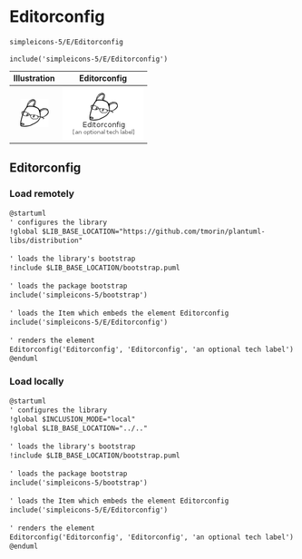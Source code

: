 # Editorconfig


```text
simpleicons-5/E/Editorconfig
```

```text
include('simpleicons-5/E/Editorconfig')
```



| Illustration | Editorconfig |
| :---: | :---: |
| ![illustration for Illustration](../../simpleicons-5/E/Editorconfig.png) | ![illustration for Editorconfig](../../simpleicons-5/E/Editorconfig.Local.png) |




## Editorconfig

### Load remotely
```plantuml
@startuml
' configures the library
!global $LIB_BASE_LOCATION="https://github.com/tmorin/plantuml-libs/distribution"

' loads the library's bootstrap
!include $LIB_BASE_LOCATION/bootstrap.puml

' loads the package bootstrap
include('simpleicons-5/bootstrap')

' loads the Item which embeds the element Editorconfig
include('simpleicons-5/E/Editorconfig')

' renders the element
Editorconfig('Editorconfig', 'Editorconfig', 'an optional tech label')
@enduml
```

### Load locally
```plantuml
@startuml
' configures the library
!global $INCLUSION_MODE="local"
!global $LIB_BASE_LOCATION="../.."

' loads the library's bootstrap
!include $LIB_BASE_LOCATION/bootstrap.puml

' loads the package bootstrap
include('simpleicons-5/bootstrap')

' loads the Item which embeds the element Editorconfig
include('simpleicons-5/E/Editorconfig')

' renders the element
Editorconfig('Editorconfig', 'Editorconfig', 'an optional tech label')
@enduml
```

